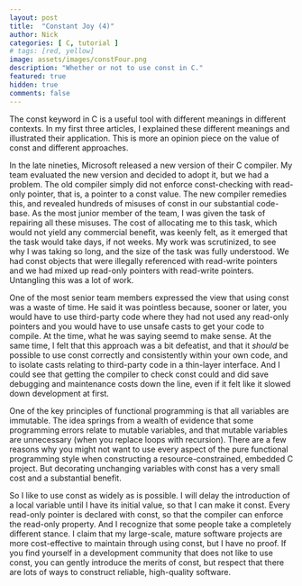 ```yaml
---
layout: post
title:  "Constant Joy (4)"
author: Nick
categories: [ C, tutorial ]
# tags: [red, yellow]
image: assets/images/constFour.png
description: "Whether or not to use const in C."
featured: true
hidden: true
comments: false
---
```


The const keyword in C is a useful tool with different meanings in different contexts. In my first three articles, I explained these different meanings and illustrated their application. This is more an opinion piece on the value of const and different approaches.

In the late nineties, Microsoft released a new version of their C compiler.
My team evaluated the new version and decided to adopt it, but we had a problem.
The old compiler simply did not enforce const-checking with read-only pointer, that is, 
a pointer to a const value.
The new compiler remedies this, and revealed hundreds of misuses of const in our substantial code-base.
As the most junior member of the team, I was given the task of repairing all these misuses.
The cost of allocating me to this task, which would not yield any commercial benefit, was keenly felt,
as it emerged that the task would take days, if not weeks. My work was scrutinized,
to see why I was taking so long, and the size of the task was fully understood. We had
const objects that were illegally referenced with read-write pointers and we had mixed
up read-only pointers with read-write pointers. Untangling this was a lot of work.

One of the most senior team members expressed the view that using const was a waste of time.
He said it was pointless because, sooner or later, you would have to use
third-party code where they had not used any read-only pointers and you would have to use
unsafe casts to get your code to compile. At the time, what he was saying seemd to make sense.
At the same time, I felt that this approach was a bit defeatist, and that it *should* be
possible to use const correctly and consistently within your own code, and to isolate casts
relating to third-party code in a thin-layer interface.
And I could see that getting the compiler
to check const could and did save debugging and maintenance costs down the line,
even if it felt like it slowed down development at first.

One of the key principles of functional programming is that all variables are immutable.
The idea springs from a wealth of evidence that some programming errors relate to mutable
variables, and that mutable variables are unnecessary (when you replace loops with recursion).
There are a few reasons why you might not want to use every aspect of the pure
functional programming style when constructing a resource-constrained, embedded C project.
But decorating unchanging variables with const has a very small cost and a substantial
benefit.

So I like to use const as widely as is possible. I will delay the introduction of a local
variable until I have its initial value, so that I can make it const. Every read-only
pointer is declared with const, so that the compiler can enforce the read-only property.
And I recognize that some people take
a completely different stance. I claim that my large-scale, mature software projects
are more cost-effective to maintain through using const, but I have no proof.
If you find yourself in
a development community that does not like to use const, you can gently introduce
the merits of const, but respect that there are lots of ways to construct reliable,
high-quality software.
